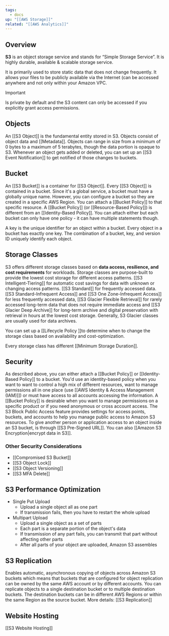 ```yaml
---
tags:
  - docs
up: "[[AWS Storage]]"
related: "[[AWS Analytics]]"
---
```

## Overview

**S3** is an object storage service and stands for  “Simple Storage Service”. It is highly durable, available & scalable storage service.

It is primarily used to store static data that does not change frequently. It allows your files to be publicly available via the Internet (can be accessed anywhere and not only within your Amazon VPC.

>[!important]
>Is private by default and the S3 content can only be accessed if you explicitly grant access permissions.

## Objects

An [[S3 Object]] is the fundamental entity stored in S3. Objects consist of object data and [[Metadata]]. Objects can range in size from a minimum of 0 bytes to a maximum of 5 terabytes, though the data portion is opaque to S3. Whenever an object gets added or deleted, you can set up an [[S3 Event Notification]] to get notified of those changes to buckets. 

## Bucket

An [[S3 Bucket]] is a container for [[S3 Object]]. Every [[S3 Object]] is contained in a bucket. Since it's a global service, a bucket must have a globally unique name. However, you can configure a bucket so they are created in a specific AWS Region. You can attach a [[Bucket Policy]] to that specific resource. A [[Bucket Policy]] (or [[Resource-Based Policy]]) is different from an [[Identity-Based Policy]]. You can attach either but each bucket can only have one policy - it can have multiple statements though.

A key is the unique identifier for an object within a bucket. Every object in a bucket has exactly one key. The combination of a bucket, key, and version ID uniquely identify each object.

## Storage Classes

S3 offers different storage classes based on **data access, resilience, and cost requirements** for workloads. Storage classes are purpose-built to provide the lowest cost storage for different access patterns. [[S3 Intelligent-Tiering]] for automatic cost savings for data with unknown or changing access patterns. [[S3 Standard]] for frequently accessed data. [[S3 Standard-Infrequent Access]] and [[S3 One Zone-Infrequent Access]] for less frequently accessed data, [[S3 Glacier Flexible Retrieval]] for rarely accessed long-term data that does not require immediate access and [[S3 Glacier Deep Archive]] for long-term archive and digital preservation with retrieval in hours at the lowest cost storage. Generally, S3 Glacier classes are usually used for data archives.

You can set up a [[Lifecycle Policy ]]to determine when to change the storage class based on availability and cost-optimization.

Every storage class has different [[Minimum Storage Duration]].

## Security

As described above, you can either attach a [[Bucket Policy]] or [[Identity-Based Policy]] to a bucket. You'd use an identity-based policy when you want to want to control a high mix of different resources, want to manage permissions all in one place (use [[AWS Identity & Access Management (IAM)]]) or must have access to all accounts accessing the information. 
A [[Bucket Policy]] is desirable when you want to manage permissions on a specific product or if you need anonymous or cross account access.
The S3 Block Public Access feature provides settings for access points, buckets, and accounts to help you manage public access to Amazon S3 resources.
To give another person or application access to an object inside an S3 bucket, is through [[S3 Pre-Signed URL]].  You can also [[Amazon S3 Encryption|encrypt data in S3]]. 

### Other Security Considerations

- [[Compromised S3 Bucket]]
- [[S3 Object Lock]]
- [[S3 Object Versioning]]
- [[S3 MFA Delete]]

## S3 Performance Optimization

- Single Put Upload
	- Upload a single object all as one part
	- If transmission fails, then you have to restart the whole upload
- Multipart Upload
	- Upload a single object as a set of parts
	- Each part is a separate portion of the object's data
	- If transmission of any part fails, you can transmit that part without affecting other parts
	- After all parts of your object are uploaded, Amazon S3 assembles

## S3 Replication
Enables automatic, asynchronous copying of objects across Amazon S3 buckets which means that buckets that are configured for object replication can be owned by the same AWS account or by different accounts. You can replicate objects to a single destination bucket or to multiple destination buckets. The destination buckets can be in different AWS Regions or within the same Region as the source bucket. More details: [[S3 Replication]]

## Website Hosting
[[S3 Website Hosting]]
